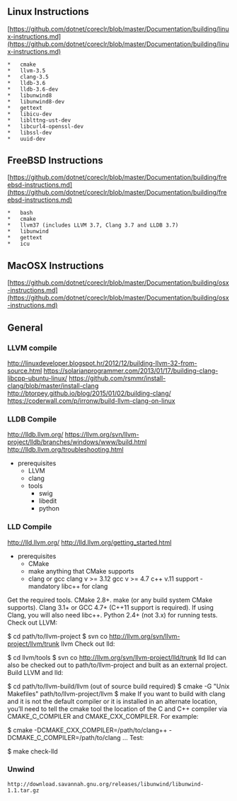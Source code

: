 # 


## Linux Instructions

[https://github.com/dotnet/coreclr/blob/master/Documentation/building/linux-instructions.md](https://github.com/dotnet/coreclr/blob/master/Documentation/building/linux-instructions.md)

	*	cmake
	*	llvm-3.5
	*	clang-3.5
	*	lldb-3.6
	*	lldb-3.6-dev
	*	libunwind8
	*	libunwind8-dev
	*	gettext
	*	libicu-dev
	*	liblttng-ust-dev
	*	libcurl4-openssl-dev
	*	libssl-dev
	*	uuid-dev

	
## FreeBSD Instructions

[https://github.com/dotnet/coreclr/blob/master/Documentation/building/freebsd-instructions.md](https://github.com/dotnet/coreclr/blob/master/Documentation/building/freebsd-instructions.md)

	*	bash
	*	cmake
	*	llvm37 (includes LLVM 3.7, Clang 3.7 and LLDB 3.7)
	*	libunwind
	*	gettext
	*	icu

## MacOSX Instructions

[https://github.com/dotnet/coreclr/blob/master/Documentation/building/osx-instructions.md](https://github.com/dotnet/coreclr/blob/master/Documentation/building/osx-instructions.md)



## General

### LLVM compile

http://linuxdeveloper.blogspot.hr/2012/12/building-llvm-32-from-source.html
https://solarianprogrammer.com/2013/01/17/building-clang-libcpp-ubuntu-linux/
https://github.com/rsmmr/install-clang/blob/master/install-clang
http://btorpey.github.io/blog/2015/01/02/building-clang/
https://coderwall.com/p/irronw/build-llvm-clang-on-linux

### LLDB Compile

http://lldb.llvm.org/
https://llvm.org/svn/llvm-project/lldb/branches/windows/www/build.html
http://lldb.llvm.org/troubleshooting.html

*	prerequisites
	*	LLVM
	*	clang
	*	tools
		*	swig
		*	libedit
		*	python

### LLD Compile

http://lld.llvm.org/
http://lld.llvm.org/getting_started.html

*	prerequisites
	*	CMake
	*	make
		anything that CMake supports
	*	clang or gcc
		clang v >= 3.12
		gcc v >= 4.7
		c++ v.11 support - mandatory
		libc++ for clang

		
Get the required tools.
CMake 2.8+.
make (or any build system CMake supports).
Clang 3.1+ or GCC 4.7+ (C++11 support is required).
If using Clang, you will also need libc++.
Python 2.4+ (not 3.x) for running tests.
Check out LLVM:

$ cd path/to/llvm-project
$ svn co http://llvm.org/svn/llvm-project/llvm/trunk llvm
Check out lld:

$ cd llvm/tools
$ svn co http://llvm.org/svn/llvm-project/lld/trunk lld
lld can also be checked out to path/to/llvm-project and built as an external project.
Build LLVM and lld:

$ cd path/to/llvm-build/llvm (out of source build required)
$ cmake -G "Unix Makefiles" path/to/llvm-project/llvm
$ make
If you want to build with clang and it is not the default compiler or it is installed in an alternate location, you’ll need to tell the cmake tool the location of the C and C++ compiler via CMAKE_C_COMPILER and CMAKE_CXX_COMPILER. For example:

$ cmake -DCMAKE_CXX_COMPILER=/path/to/clang++ -DCMAKE_C_COMPILER=/path/to/clang ...
Test:

$ make check-lld		
		
		
### Unwind

	http://download.savannah.gnu.org/releases/libunwind/libunwind-1.1.tar.gz
	

	